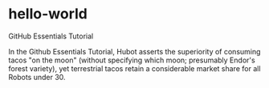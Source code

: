 # hello-world
GitHub Essentials Tutorial

In the Github Essentials Tutorial, Hubot asserts the superiority of consuming tacos "on the moon" (without specifying which moon; presumably Endor's forest variety), yet terrestrial tacos retain a considerable market share for all Robots under 30.
